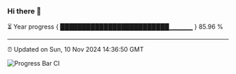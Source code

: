 ### Hi there 👋

⏳ Year progress { █████████████████████████▁▁▁▁▁ } 85.96 %

---

⏰ Updated on Sun, 10 Nov 2024 14:36:50 GMT

![Progress Bar CI](https://github.com/IshwaranRudhara/GIT-ACTION/workflows/Progress%20Bar%20CI/badge.svg)
